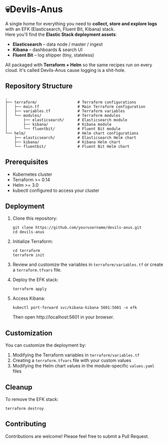 # 💀Devils-Anus

A single home for everything you need to **collect, store and explore logs** with an EFK (Elasticsearch, Fluent Bit, Kibana) stack.  
Here you'll find the **Elastic Stack deployment assets**:

* **Elasticsearch** – data node / master / ingest
* **Kibana** – dashboards & search UI
* **Fluent Bit** – log shipper (tiny, stateless)

All packaged with **Terraform + Helm** so the same recipes run on every cloud.
It's called Devils-Anus cause logging is a shit-hole.

## Repository Structure

```
.
├── terraform/                  # Terraform configurations
│   ├── main.tf                 # Main Terraform configuration
│   ├── variables.tf            # Terraform variables
│   └── modules/                # Terraform modules
│       ├── elasticsearch/      # Elasticsearch module
│       ├── kibana/             # Kibana module
│       └── fluentbit/          # Fluent Bit module
└── helm/                       # Helm chart configurations
    ├── elasticsearch/          # Elasticsearch Helm chart
    ├── kibana/                 # Kibana Helm chart
    └── fluentbit/              # Fluent Bit Helm chart
```

## Prerequisites

- Kubernetes cluster
- Terraform >= 0.14
- Helm >= 3.0
- kubectl configured to access your cluster

## Deployment

1. Clone this repository:
   ```
   git clone https://github.com/yourusername/devils-anus.git
   cd devils-anus
   ```

2. Initialize Terraform:
   ```
   cd terraform
   terraform init
   ```

3. Review and customize the variables in `terraform/variables.tf` or create a `terraform.tfvars` file.

4. Deploy the EFK stack:
   ```
   terraform apply
   ```

5. Access Kibana:
   ```
   kubectl port-forward svc/kibana-kibana 5601:5601 -n efk
   ```
   Then open http://localhost:5601 in your browser.

## Customization

You can customize the deployment by:

1. Modifying the Terraform variables in `terraform/variables.tf`
2. Creating a `terraform.tfvars` file with your custom values
3. Modifying the Helm chart values in the module-specific `values.yaml` files

## Cleanup

To remove the EFK stack:
```
terraform destroy
```

## Contributing

Contributions are welcome! Please feel free to submit a Pull Request.
